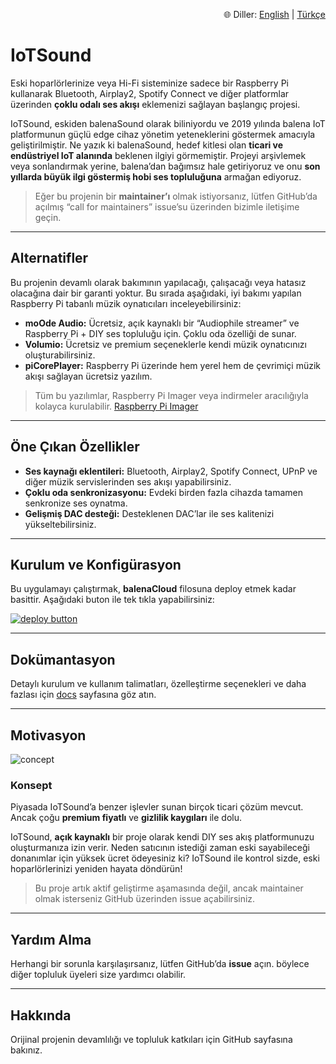 <div align="right">

🌐 Diller: [English](README.md) | [Türkçe](README.tr.md)

</div>

# IoTSound

Eski hoparlörlerinize veya Hi-Fi sisteminize sadece bir Raspberry Pi kullanarak Bluetooth, Airplay2, Spotify Connect ve diğer platformlar üzerinden **çoklu odalı ses akışı** eklemenizi sağlayan başlangıç projesi.

IoTSound, eskiden balenaSound olarak biliniyordu ve 2019 yılında balena IoT platformunun güçlü edge cihaz yönetim yeteneklerini göstermek amacıyla geliştirilmiştir. Ne yazık ki balenaSound, hedef kitlesi olan **ticari ve endüstriyel IoT alanında** beklenen ilgiyi görmemiştir. Projeyi arşivlemek veya sonlandırmak yerine, balena’dan bağımsız hale getiriyoruz ve onu **son yıllarda büyük ilgi göstermiş hobi ses topluluğuna** armağan ediyoruz.

> Eğer bu projenin bir **maintainer’ı** olmak istiyorsanız, lütfen GitHub’da açılmış “call for maintainers” issue’su üzerinden bizimle iletişime geçin.

---

## Alternatifler

Bu projenin devamlı olarak bakımının yapılacağı, çalışacağı veya hatasız olacağına dair bir garanti yoktur. Bu sırada aşağıdaki, iyi bakımı yapılan Raspberry Pi tabanlı müzik oynatıcıları inceleyebilirsiniz:

- **moOde Audio:** Ücretsiz, açık kaynaklı bir “Audiophile streamer” ve Raspberry Pi + DIY ses topluluğu için. Çoklu oda özelliği de sunar.  
- **Volumio:** Ücretsiz ve premium seçeneklerle kendi müzik oynatıcınızı oluşturabilirsiniz.  
- **piCorePlayer:** Raspberry Pi üzerinde hem yerel hem de çevrimiçi müzik akışı sağlayan ücretsiz yazılım.  

> Tüm bu yazılımlar, Raspberry Pi Imager veya indirmeler aracılığıyla kolayca kurulabilir.   [Raspberry Pi Imager](https://www.raspberrypi.com/software/)

---

## Öne Çıkan Özellikler

- **Ses kaynağı eklentileri:** Bluetooth, Airplay2, Spotify Connect, UPnP ve diğer müzik servislerinden ses akışı yapabilirsiniz.  
- **Çoklu oda senkronizasyonu:** Evdeki birden fazla cihazda tamamen senkronize ses oynatma.  
- **Gelişmiş DAC desteği:** Desteklenen DAC’lar ile ses kalitenizi yükseltebilirsiniz.

---

## Kurulum ve Konfigürasyon

Bu uygulamayı çalıştırmak, **balenaCloud** filosuna deploy etmek kadar basittir. Aşağıdaki buton ile tek tıkla yapabilirsiniz:

[![deploy button](https://balena.io/deploy.svg)](https://dashboard.balena-cloud.com/deploy?repoUrl=https://github.com/iotsound/iotsound&defaultDeviceType=raspberry-pi)

---

## Dokümantasyon

Detaylı kurulum ve kullanım talimatları, özelleştirme seçenekleri ve daha fazlası için [docs](https://github.com/iotsound/iotsound/docs) sayfasına göz atın.

---

## Motivasyon

![concept](https://raw.githubusercontent.com/iotsound/iotsound/master/docs/images/sound.png)

### Konsept

Piyasada IoTSound’a benzer işlevler sunan birçok ticari çözüm mevcut. Ancak çoğu **premium fiyatlı** ve **gizlilik kaygıları** ile dolu.

IoTSound, **açık kaynaklı** bir proje olarak kendi DIY ses akış platformunuzu oluşturmanıza izin verir. Neden satıcının istediği zaman eski sayabileceği donanımlar için yüksek ücret ödeyesiniz ki? IoTSound ile kontrol sizde, eski hoparlörlerinizi yeniden hayata döndürün!

> Bu proje artık aktif geliştirme aşamasında değil, ancak maintainer olmak isterseniz GitHub üzerinden issue açabilirsiniz.

---

## Yardım Alma

Herhangi bir sorunla karşılaşırsanız, lütfen GitHub’da **issue** açın. böylece diğer topluluk üyeleri size yardımcı olabilir.

---

## Hakkında

Orijinal projenin devamlılığı ve topluluk katkıları için GitHub sayfasına bakınız.

